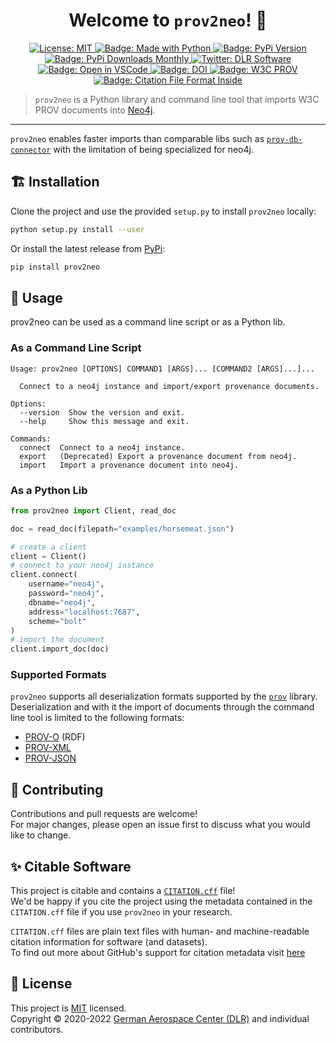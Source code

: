 <h1 align="center">Welcome to <code>prov2neo</code>! 👋</h1>
<p align="center">
  <a href="https://github.com/dlr-sc/prov2neo/blob/master/LICENSE">
    <img alt="License: MIT" src="https://img.shields.io/badge/license-MIT-yellow.svg" target="_blank" />
  </a>
  <a href="https://img.shields.io/badge/Made%20with-Python-1f425f.svg">
    <img src="https://img.shields.io/badge/Made%20with-Python-1f425f.svg" alt="Badge: Made with Python"/>
  </a>
  <a href="https://pypi.org/project/prov2neo/">
    <img src="https://img.shields.io/pypi/v/prov2neo" alt="Badge: PyPi Version">
  </a>
  <a href="https://pypistats.org/packages/prov2neo">
    <img src="https://img.shields.io/pypi/dm/prov2neo" alt="Badge: PyPi Downloads Monthly">
  </a>
  <a href="https://twitter.com/dlr_software">
    <img alt="Twitter: DLR Software" src="https://img.shields.io/twitter/follow/dlr_software.svg?style=social" target="_blank" />
  </a>
  <a href="https://open.vscode.dev/DLR-SC/prov2neo">
    <img alt="Badge: Open in VSCode" src="https://img.shields.io/static/v1?logo=visualstudiocode&label=&message=open%20in%20visual%20studio%20code&labelColor=2c2c32&color=007acc&logoColor=007acc" target="_blank" />
  </a>
  <a href="https://zenodo.org/badge/latestdoi/379262717">
    <img alt="Badge: DOI" src="https://zenodo.org/badge/379262717.svg" target="_blank" />
  </a>
  <a href="https://www.w3.org/TR/prov-overview/">
    <img alt="Badge: W3C PROV" src="https://img.shields.io/static/v1?logo=w3c&label=&message=PROV&labelColor=2c2c32&color=007acc&logoColor=007acc?logoWidth=200" target="_blank" />
  </a>
  <a href="https://citation-file-format.github.io/">
    <img alt="Badge: Citation File Format Inside" src="https://img.shields.io/badge/-citable%20software-green" target="_blank" />
  </a>
</p>


> `prov2neo` is a Python library and command line tool that imports W3C PROV documents into [Neo4j](https://neo4j.com/).  
 
--- 

`prov2neo` enables faster imports than comparable libs such as [`prov-db-connector`](https://github.com/DLR-SC/prov-db-connector) with the limitation of being specialized for neo4j.

## 🏗️ Installation

Clone the project and use the provided `setup.py` to install `prov2neo` locally:

```bash
python setup.py install --user
```

Or install the latest release from [PyPi](https://pypi.org/project/prov2neo/):

```bash
pip install prov2neo
```

## 🚀 Usage

prov2neo can be used as a command line script or as a Python lib.

### As a Command Line Script

```
Usage: prov2neo [OPTIONS] COMMAND1 [ARGS]... [COMMAND2 [ARGS]...]...

  Connect to a neo4j instance and import/export provenance documents.

Options:
  --version  Show the version and exit.
  --help     Show this message and exit.

Commands:
  connect  Connect to a neo4j instance.
  export   (Deprecated) Export a provenance document from neo4j.
  import   Import a provenance document into neo4j.
```

### As a Python Lib

```python
from prov2neo import Client, read_doc

doc = read_doc(filepath="examples/horsemeat.json")

# create a client
client = Client()
# connect to your neo4j instance
client.connect(
    username="neo4j",
    password="neo4j",
    dbname="neo4j",
    address="localhost:7687",
    scheme="bolt"
)
# import the document
client.import_doc(doc)
```
### Supported Formats 

`prov2neo` supports all deserialization formats supported by the [`prov`](https://github.com/trungdong/prov) library.
Deserialization and with it the import of documents through the command line tool is limited to the following formats:

* [PROV-O](http://www.w3.org/TR/prov-o/) (RDF)
* [PROV-XML](http://www.w3.org/TR/prov-xml/)
* [PROV-JSON](http://www.w3.org/Submission/prov-json/)

## 🤝 Contributing

Contributions and pull requests are welcome!  
For major changes, please open an issue first to discuss what you would like to change.

## ✨ Citable Software 

This project is citable and contains a [`CITATION.cff`](https://citation-file-format.github.io/) file!  
We'd be happy if you cite the project using the metadata contained in the `CITATION.cff` file if you use `prov2neo` in your research.

`CITATION.cff` files are plain text files with human- and machine-readable citation information for software (and datasets).  
To find out more about GitHub's support for citation metadata visit [here](https://docs.github.com/en/repositories/managing-your-repositorys-settings-and-features/customizing-your-repository/about-citation-files)  

## 📝 License

This project is [MIT](https://github.com/dlr-sc/prov2neo/blob/master/LICENSE) licensed.  
Copyright © 2020-2022 [German Aerospace Center (DLR)](https://www.dlr.de/EN/Home/home_node.html) and individual contributors.  
